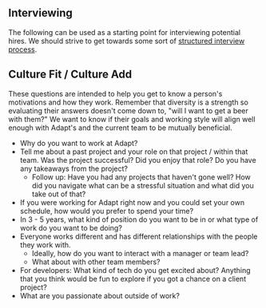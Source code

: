 Interviewing
------------

The following can be used as a starting point for interviewing potential hires.
We should strive to get towards some sort of
[structured interview process](https://hire.google.com/articles/structured-interview/).


## Culture Fit / Culture Add

These questions are intended to help you get to know a person's motivations and
how they work.  Remember that diversity is a strength so evaluating their
answers doesn't come down to, "will I want to get a beer with them?"  We want
to know if their goals and working style will align well enough with Adapt's and
the current team to be mutually beneficial.

 * Why do you want to work at Adapt?
 * Tell me about a past project and your role on that project / within that
   team.  Was the project successful?  Did you enjoy that role?  Do you have
   any takeaways from the project?
   * Follow up: Have you had any projects that haven't gone well?  How did you
     navigate what can be a stressful situation and what did you take out of
     that?
 * If you were working for Adapt right now and you could set your own schedule,
   how would you prefer to spend your time?
 * In 3 - 5 years, what kind of position do you want to be in or what type of
   work do you want to be doing?
 * Everyone works different and has different relationships with the people they
   work with.
   * Ideally, how do you want to interact with a manager or team lead?
   * What about with other team members?
 * For developers: What kind of tech do you get excited about?  Anything that
   you think would be fun to explore if you got a chance on a client project?
 * What are you passionate about outside of work?
